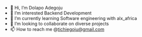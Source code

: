 - 👋 Hi, I’m Dolapo Adegoju
- 👀 I’m interested Backend Development
- 🌱 I’m currently learning Software engineering with alx_africa
- 💞️ I’m looking to collaborate on diverse projects
- 📫 How to reach me @tichiegoju@gmail.com

<!---
Dolapur/Dolapur is a ✨ special ✨ repository because its `README.md` (this file) appears on your GitHub profile.
You can click the Preview link to take a look at your changes.
--->
